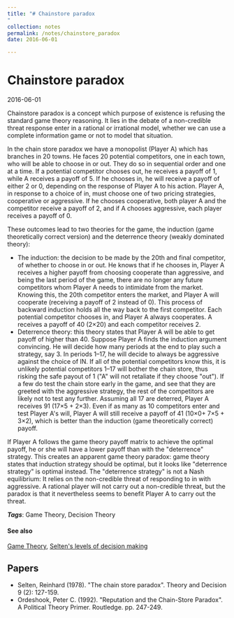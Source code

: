 ```yaml
---
title: "# Chainstore paradox
"
collection: notes
permalink: /notes/chainstore_paradox
date: 2016-06-01

---
```


# Chainstore paradox

2016-06-01

Chainstore paradox is a concept which purpose of existence is refusing the standard game theory reasoning. It lies in the debate of a non-credible threat response enter in a rational or irrational model, whether we can use a complete information game or not to model that situation.

In the chain store paradox we have a monopolist (Player A) which has branches in 20 towns. He faces 20 potential competitors, one in each town, who will be able to choose in or out. They do so in sequential order and one at a time. If a potential competitor chooses out, he receives a payoff of 1, while A receives a payoff of 5. If he chooses in, he will receive a payoff of either 2 or 0, depending on the response of Player A to his action. Player A, in response to a choice of in, must choose one of two pricing strategies, cooperative or aggressive. If he chooses cooperative, both player A and the competitor receive a payoff of 2, and if A chooses aggressive, each player receives a payoff of 0.

These outcomes lead to two theories for the game, the induction (game theoretically correct version) and the deterrence theory (weakly dominated theory):
* The induction: the decision to be made by the 20th and final competitor, of whether to choose in or out. He knows that if he chooses in, Player A receives a higher payoff from choosing cooperate than aggressive, and being the last period of the game, there are no longer any future competitors whom Player A needs to intimidate from the market. Knowing this, the 20th competitor enters the market, and Player A will cooperate (receiving a payoff of 2 instead of 0). This process of backward induction holds all the way back to the first competitor. Each potential competitor chooses in, and Player A always cooperates. A receives a payoff of 40 (2×20) and each competitor receives 2.
* Deterrence theory: this theory states that Player A will be able to get payoff of higher than 40. Suppose Player A finds the induction argument convincing. He will decide how many periods at the end to play such a strategy, say 3. In periods 1–17, he will decide to always be aggressive against the choice of IN. If all of the potential competitors know this, it is unlikely potential competitors 1–17 will bother the chain store, thus risking the safe payout of 1 ("A" will not retaliate if they choose "out"). If a few do test the chain store early in the game, and see that they are greeted with the aggressive strategy, the rest of the competitors are likely not to test any further. Assuming all 17 are deterred, Player A receives 91 (17×5 + 2×3). Even if as many as 10 competitors enter and test Player A's will, Player A will still receive a payoff of 41 (10×0+ 7×5 + 3×2), which is better than the induction (game theoretically correct) payoff.


If Player A follows the game theory payoff matrix to achieve the optimal payoff, he or she will have a lower payoff than with the "deterrence" strategy. This creates an apparent game theory paradox: game theory states that induction strategy should be optimal, but it looks like "deterrence strategy" is optimal instead.
The "deterrence strategy" is not a Nash equilibrium: It relies on the non-credible threat of responding to in with aggressive. A rational player will not carry out a non-credible threat, but the paradox is that it nevertheless seems to benefit Player A to carry out the threat.

***Tags***: Game Theory, Decision Theory

#### See also
[Game Theory](/notes/game_theory), [Selten's levels of decision making](/notes/selten's_levels_of_decision_making)


## Papers
* Selten, Reinhard (1978). "The chain store paradox". Theory and Decision 9 (2): 127-159.
* Ordeshook, Peter C. (1992). "Reputation and the Chain-Store Paradox". A Political Theory Primer. Routledge. pp. 247-249.




